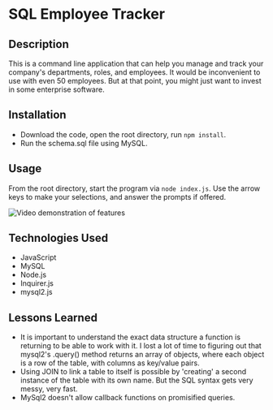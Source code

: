 # SQL Employee Tracker

## Description

This is a command line application that can help you manage and track your 
company's departments, roles, and employees. It would be inconvenient to use 
with even 50 employees. But at that point, you might just want to invest in some 
enterprise software. 

## Installation

- Download the code, open the root directory, run ```npm install```.
- Run the schema.sql file using MySQL.

## Usage

From the root directory, start the program via ```node index.js```. Use the arrow keys
to make your selections, and answer the prompts if offered. 

![Video demonstration of features](https://drive.google.com/file/d/1T2uffOE0NePGpus3kL0xRriMWCGXggEx/view?usp=sharing)

## Technologies Used

- JavaScript
- MySQL
- Node.js
- Inquirer.js
- mysql2.js


## Lessons Learned
- It is important to understand the exact data structure a function is returning to be able to work with it.
I lost a lot of time to figuring out that mysql2's .query() method returns an array of objects, where each object is a
row of the table, with columns as key/value pairs. 
- Using JOIN to link a table to itself is possible by 'creating' a second instance of the table with its own name.
But the SQL syntax gets very messy, very fast. 
- MySql2 doesn't allow callback functions on promisified queries. 